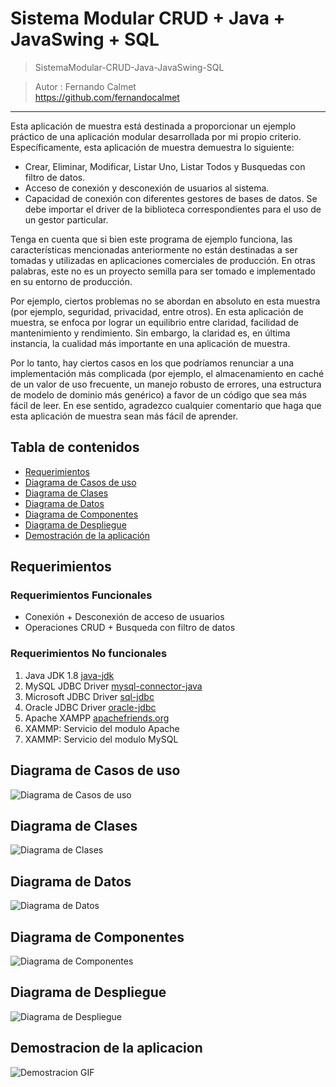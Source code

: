 # Sistema Modular CRUD + Java + JavaSwing + SQL
> SistemaModular-CRUD-Java-JavaSwing-SQL

> Autor : Fernando Calmet  
https://github.com/fernandocalmet  
----------
<p>Esta aplicación de muestra está destinada a proporcionar un ejemplo práctico de una aplicación modular desarrollada por mi propio criterio. Específicamente, esta aplicación de muestra demuestra lo siguiente:</p>

<ul>
	<li>Crear, Eliminar, Modificar, Listar Uno, Listar Todos y Busquedas con filtro de datos.</li>
	<li>Acceso de conexión y desconexión de usuarios al sistema.</li>
	<li>Capacidad de conexión con diferentes gestores de bases de datos. Se debe importar el driver de la biblioteca correspondientes para el uso de un gestor particular.</li>	
</ul>

<p>Tenga en cuenta que si bien este programa de ejemplo funciona, las características mencionadas anteriormente no están destinadas a ser tomadas y utilizadas en aplicaciones comerciales de producción. En otras palabras, este no es un proyecto semilla para ser tomado  e implementado en su entorno de producción.</p>  

<p>Por ejemplo, ciertos problemas no se abordan en absoluto en esta  muestra (por ejemplo, seguridad, privacidad, entre otros). En esta aplicación de muestra, se enfoca por lograr un equilibrio entre claridad, facilidad de mantenimiento y rendimiento. Sin embargo, la claridad es, en última instancia, la cualidad más importante en una aplicación de muestra.</p>

<p>Por lo tanto, hay ciertos casos en los que podríamos renunciar a una implementación más complicada (por ejemplo, el almacenamiento en caché de un valor de uso frecuente, un manejo robusto de errores, una estructura de modelo de dominio más genérico) a favor de un código que sea más fácil de leer. En ese sentido, agradezco cualquier comentario que haga que esta aplicación de muestra sean más fácil de aprender.</p>
  
## Tabla de contenidos
* [Requerimientos](#requerimientos)
* [Diagrama de Casos de uso](#diagrama-de-casos-de-uso)
* [Diagrama de Clases](#diagrama-de-clases)
* [Diagrama de Datos](#diagrama-de-datos)
* [Diagrama de Componentes](#diagrama-de-componentes)
* [Diagrama de Despliegue](#diagrama-de-despliegue)
* [Demostración de la aplicación](#demostracion-de-la-aplicacion)
  
  
## Requerimientos
### Requerimientos Funcionales
- Conexión + Desconexión de acceso de usuarios
- Operaciones CRUD + Busqueda con filtro de datos

### Requerimientos No funcionales
1. Java JDK 1.8 [java-jdk](https://www.oracle.com/technetwork/java/javase/downloads/jdk8-downloads-2133151.html)
2. MySQL JDBC Driver [mysql-connector-java](https://dev.mysql.com/downloads/connector/j/)
3. Microsoft JDBC Driver [sql-jdbc](http://www.microsoft.com/en-us/download/details.aspx?displaylang=en&id=11774)
4. Oracle JDBC Driver [oracle-jdbc](http://www.oracle.com/technetwork/database/features/jdbc/index-091264.html)
5. Apache XAMPP [apachefriends.org](https://www.apachefriends.org/)
6. XAMMP: Servicio del modulo Apache
7. XAMMP: Servicio del modulo MySQL

## Diagrama de Casos de uso
![Diagrama de Casos de uso](diagramas/Diagrama-Casos_de_uso.png)

## Diagrama de Clases
![Diagrama de Clases](diagramas/Diagrama-Clases.png)

## Diagrama de Datos
![Diagrama de Datos](diagramas/Diagrama-Datos.png)

## Diagrama de Componentes
![Diagrama de Componentes](diagramas/Diagrama-Componentes.png)

## Diagrama de Despliegue
![Diagrama de Despliegue](diagramas/Diagrama-Despliegue.png)

## Demostracion de la aplicacion
![Demostracion GIF](diagramas/demo.gif)